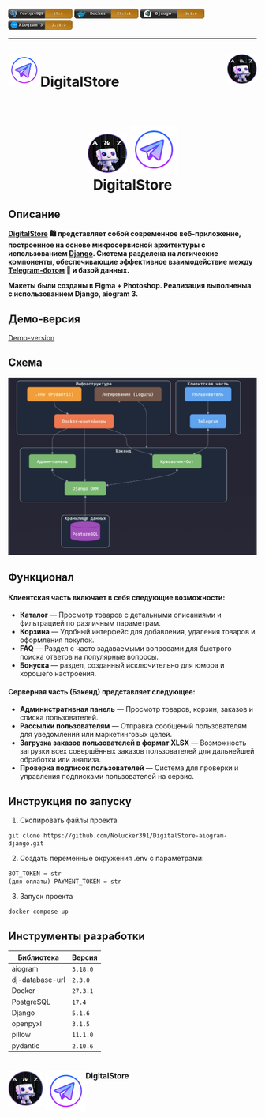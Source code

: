 <img src="server/assets/examples/postgresql.png" alt="Demo" width="130" height="20"> <img src="server/assets/examples/docker.png" alt="Demo" width="130" height="20"> <img src="server/assets/examples/django.png" alt="Demo" width="130" height="20"> <img src="server/assets/examples/aiogram.png" alt="Demo" width="130" height="20">
<hr />
<br>


<a href="https://aimeos.org/">
    <img src="server/assets/images/logobot.png" alt="Aimeos logo" title="Aimeos" align="right" height="60" />
    <img src="server/assets/examples/telegram.png"" alt="Aimeos logo" title="Aimeos" align="left" height="65" />
</a>

<h1 style="align: center;">DigitalStore</h1>


<h1 align="center">
  <br>
  <a href="http://www.amitmerchant.com/electron-markdownify"><img src="server/assets/images/logobot.png" alt="Markdownify" width="80"></a>
  <a href="http://www.amitmerchant.com/electron-markdownify"><img src="server/assets/examples/telegram.png" alt="Markdownify" width="95"></a>
  <br>
  DigitalStore
  <br>
</h1>

## Описание

**[DigitalStore](https://t.me/almir_test_bot) 🛍️ представляет собой современное веб-приложение, построенное на основе микросервисной архитектуры с использованием [Django](https://ru.wikipedia.org/wiki/Django). Система разделена на логические компоненты, обеспечивающие эффективное взаимодействие между [Telegram-ботом](https://ru.wikipedia.org/wiki/Telegram) 🤖 и базой данных.**

**Макеты были созданы в Figma + Photoshop. Реализация выполненыа с использованием Django, aiogram 3.**

## Демо-версия 
[Demo-version](https://github.com/user-attachments/assets/c3761052-2f59-400b-b985-7b9795ba4782)

## Схема

<img src="schema/IMG_0299.jpeg" alt="схема">

## Функционал 

#### Клиентская часть включает в себя следующие возможности:

- **Каталог** — Просмотр товаров с детальными описаниями и фильтрацией по различным параметрам.
- **Корзина** — Удобный интерфейс для добавления, удаления товаров и оформления покупок.
- **FAQ** — Раздел с часто задаваемыми вопросами для быстрого поиска ответов на популярные вопросы.
- **Бонуска** — раздел, созданный исключительно для юмора и хорошего настроения.

#### Серверная часть (Бэкенд) представляет следующее:

- **Административная панель** — Просмотр товаров, корзин, заказов и списка пользователей.
- **Рассылки пользователям** — Отправка сообщений пользователям для уведомлений или маркетинговых целей.
- **Загрузка заказов пользователей в формат XLSX** — Возможность загрузки всех совершённых заказов пользователей для дальнейшей обработки или анализа.
- **Проверка подписок пользователей** — Система для проверки и управления подписками пользователей на сервис.

## Инструкция по запуску

1. Скопировать файлы проекта

```commandline
git clone https://github.com/Nolucker391/DigitalStore-aiogram-django.git
```

2. Создать переменные окружения .env с параметрами:

```commandline
BOT_TOKEN = str
(для оплаты) PAYMENT_TOKEN = str
```

3. Запуск проекта

```commandline
docker-compose up     
```
## Инструменты разработки

| Библиотека           | Версия |
|----------------------|--------|
| aiogram              | `3.18.0` |
| dj-database-url      | `2.3.0` |
| Docker               | `27.3.1` |
| PostgreSQL           | `17.4`  |
| Django               | `5.1.6` |
| openpyxl             | `3.1.5`  |
| pillow               | `11.1.0` |
| pydantic             | `2.10.6` |

# <img src="server/assets/images/logobot.png" alt="Demo" width="70" height="70"> <img src="server/assets/examples/telegram.png" alt="Demo" width="80" height="80" style="vertical-align: top;"><span style="font-size: 55%; vertical-align: top; font-weight: bold;">DigitalStore</span>

